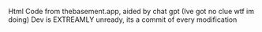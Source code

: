 Html Code from thebasement.app, aided by chat gpt (Ive got no clue wtf im doing)
Dev is EXTREAMLY unready, its a commit of every modification

